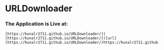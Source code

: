 # URLDownloader

### The Application is Live at:
    [https://kunalr2711.github.io/URLDownloader/](  [https://kunalr2711.github.io/URLDownloader/]([url](https://kunalr2711.github.io/URLDownloader/)https://kunalr2711.github.io/URLDownloader/))
